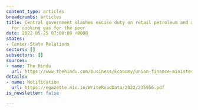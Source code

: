 ```yaml
---
content_type: articles
breadcrumbs: articles
title: Central government slashes excise duty on retail petroleum and announces subsidy
  for cooking gas for the poor
date: 2022-05-25 07:00:00 +0000
states:
- Center-State Relations
sectors: []
subsectors: []
sources:
- name: The Hindu
  url: https://www.thehindu.com/business/Economy/union-finance-minister-nirmala-sitharaman-reduces-central-excise-duty-on-petrol-and-diesel/article65442859.ece
details:
- name: Notification
  url: https://egazette.nic.in/WriteReadData/2022/235956.pdf
is_newsletter: false

---
```

